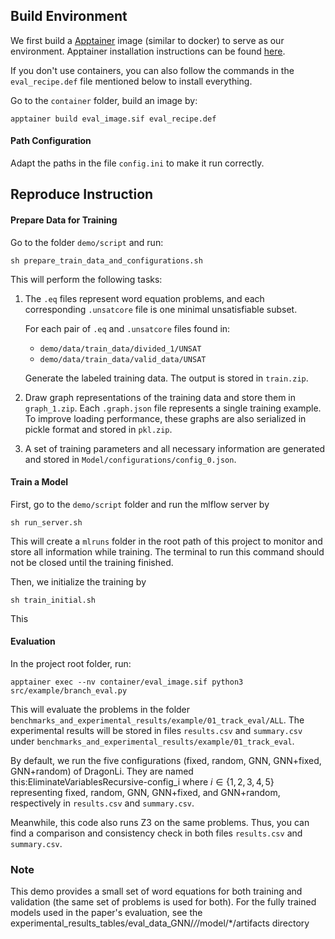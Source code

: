 ## Build Environment

We first build a [Apptainer](https://apptainer.org/docs/admin/main/index.html) image (similar to docker) to serve as our environment.
Apptainer installation instructions can be found [here](https://apptainer.org/docs/admin/main/installation.html).

If you don't use containers, you can also follow the commands in the `eval_recipe.def` file mentioned below to install everything.



Go to the `container` folder, build an image by:

    apptainer build eval_image.sif eval_recipe.def


#### Path Configuration
Adapt the paths in the file `config.ini` to make it run correctly.


## Reproduce Instruction


#### Prepare Data for Training

Go to the folder `demo/script` and run:

    sh prepare_train_data_and_configurations.sh

This will perform the following tasks:

1. The `.eq` files represent word equation problems, and each corresponding `.unsatcore` file is one minimal unsatisfiable subset.

   For each pair of `.eq` and `.unsatcore` files found in:
   - `demo/data/train_data/divided_1/UNSAT`
   - `demo/data/train_data/valid_data/UNSAT`

   Generate the labeled training data. The output is stored in `train.zip`.


2. Draw graph representations of the training data and store them in `graph_1.zip`. Each `.graph.json` file represents a single training example.  
To improve loading performance, these graphs are also serialized in pickle format and stored in `pkl.zip`.


3. A set of training parameters and all necessary information are generated and stored in `Model/configurations/config_0.json`.


#### Train a Model

First, go to the `demo/script` folder and run the mlflow server by 

    sh run_server.sh

This will create a `mlruns` folder in the root path of this project to monitor and store all information while training. The terminal to run this command should not be closed until the training finished.

Then, we initialize the training by

    sh train_initial.sh

This 



#### Evaluation
In the project root folder, run:

    apptainer exec --nv container/eval_image.sif python3 src/example/branch_eval.py

This will evaluate the problems in the folder `benchmarks_and_experimental_results/example/01_track_eval/ALL`. The experimental results will be stored in files `results.csv` and `summary.csv` under `benchmarks_and_experimental_results/example/01_track_eval`.

By default, we run the five configurations (fixed, random, GNN, GNN+fixed, GNN+random) of DragonLi. They are named this:EliminateVariablesRecursive-config_i where $i\in \{1,2,3,4,5\}$ representing fixed, random, GNN, GNN+fixed, and GNN+random, respectively in `results.csv` and `summary.csv`.

Meanwhile, this code also runs Z3 on the same problems. Thus, you can find a comparison and consistency check in both files `results.csv` and `summary.csv`.







### Note
This demo provides a small set of word equations for both training and validation (the same set of problems is used for both). For the fully trained models used in the paper's evaluation, see the experimental_results_tables/eval_data_GNN/*/*/model/*/artifacts directory